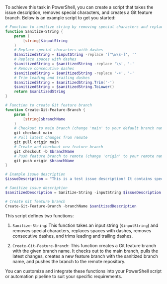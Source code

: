 To achieve this task in PowerShell, you can create a script that takes the issue description, removes special characters, and creates a Git feature branch. Below is an example script to get you started:

```powershell
# Function to sanitize string by removing special characters and replacing spaces with dashes
function Sanitize-String {
    param (
        [string]$inputString
    )
    # Replace special characters with dashes
    $sanitizedString = $inputString -replace '[^\w\s-]', ''
    # Replace spaces with dashes
    $sanitizedString = $sanitizedString -replace '\s', '-'
    # Remove consecutive dashes
    $sanitizedString = $sanitizedString -replace '-+', '-'
    # Trim leading and trailing dashes
    $sanitizedString = $sanitizedString.Trim('-')
    $sanitizedString = $sanitizedString.ToLower()
    return $sanitizedString
}

# Function to create Git feature branch
function Create-Git-Feature-Branch {
    param (
        [string]$branchName
    )
    # Checkout to main branch (change 'main' to your default branch name)
    git checkout main
    # Pull latest changes from remote
    git pull origin main
    # Create and checkout new feature branch
    git checkout -b $branchName
    # Push feature branch to remote (change 'origin' to your remote name)
    git push origin $branchName
}

# Example issue description
$issueDescription = "This is a test issue description! It contains special characters: ?!$& and spaces."

# Sanitize issue description
$sanitizedDescription = Sanitize-String -inputString $issueDescription

# Create Git feature branch
Create-Git-Feature-Branch -branchName $sanitizedDescription
```

This script defines two functions:

1. `Sanitize-String`: This function takes an input string (`$inputString`) and removes special characters, replaces spaces with dashes, removes consecutive dashes, and trims leading and trailing dashes.

2. `Create-Git-Feature-Branch`: This function creates a Git feature branch with the given branch name. It checks out to the main branch, pulls the latest changes, creates a new feature branch with the sanitized branch name, and pushes the branch to the remote repository.

You can customize and integrate these functions into your PowerShell script or automation pipeline to suit your specific requirements.